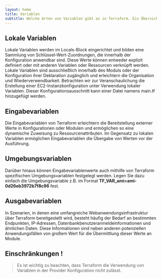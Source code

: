 ```yaml
---
layout: home
title: Variablen
subtitle: Welche Arten von Variablen gibt es in Terraform. Ein Übersicht.
---
```


## Lokale Variablen
Lokale Variablen werden im Locals-Block eingerichtet und bilden eine Sammlung von Schlüssel-Wert-Zuordnungen, die innerhalb der Konfiguration anwendbar sind. Diese Werte können entweder explizit definiert oder mit anderen Variablen oder Ressourcen verknüpft werden.
Lokale Variablen sind ausschließlich innerhalb des Moduls oder der Konfiguration ihrer Deklaration zugänglich und erleichtern die Organisation und Wiederverwendbarkeit. Betrachten wir zur Veranschaulichung die Erstellung einer EC2-Instanzkonfiguration unter Verwendung lokaler Variablen. Dieser Konfigurationsausschnitt kann einer Datei namens main.tf hinzugefügt werden.

## Eingabevariablen
Die Eingabevariablen von Terraform erleichtern die Bereitstellung externer Werte in Konfigurationen oder Modulen und ermöglichen so eine dynamische Zuweisung zu Ressourcenattributen.
Im Gegensatz zu lokalen Variablen ermöglichen Eingabevariablen die Übergabe von Werten vor der Ausführung.

## Umgebungsvariablen
Darüber hinaus können Eingabevariablenwerte auch mithilfe von Terraform spezifischen Umgebungsvariablen festgelegt werden. Legen Sie dazu einfach die Umgebungsvariable z.B. im Format **TF_VAR_ami=ami-0d26eb3972b7f8c96** fest.

## Ausgabevariablen
In Szenarien, in denen eine umfangreiche Webanwendungsinfrastruktur über Terraform bereitgestellt wird, besteht häufig der Bedarf an bestimmten Endpunkten, IP-Adressen, Datenbankbenutzeranmeldeinformationen und ähnlichen Daten. 
Diese Informationen sind neben anderen potenziellen Anwendungsfällen von großem Wert für die Übermittlung dieser Werte an Module.

## Einschränkungen !
> Es ist wichtig zu beachten, dass Terraform die Verwendung von Variablen in der Provider Konfiguration nicht zulässt.
